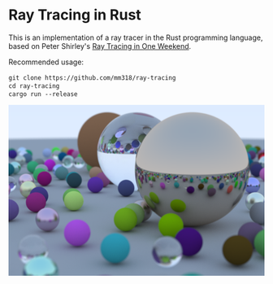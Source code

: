 Ray Tracing in Rust
===================

This is an implementation of a ray tracer in the Rust programming language, based on Peter Shirley's [Ray Tracing in One Weekend](https://raytracing.github.io/books/RayTracingInOneWeekend.html).

Recommended usage:
```
git clone https://github.com/mm318/ray-tracing
cd ray-tracing
cargo run --release
```

![RayTracingInOneWeekend](image/example.png "Ray Tracing In One Weekend")

